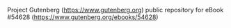 Project Gutenberg (https://www.gutenberg.org) public repository for
eBook #54628 (https://www.gutenberg.org/ebooks/54628)
